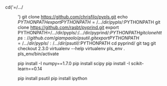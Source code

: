   cd('=/.../<dir name>')
  git clone https://github.com/chrisfilo/pypls.git
  echo $PYTHONPATH
  export PYTHONPATH=/.../dir/pypls/:$PYTHONPATH
  git clone https://github.com/rasbt/pyprind.git
  export PYTHONPATH=/.../dir/pypls/:/.../dir/pyprind/:$PYTHONPATH
  git clone https://github.com/giampaolo/psutil.git
  export PYTHONPATH=/.../dir/pypls/:/.../dir/psutil/:$PYTHONPATH
  cd pyprind/
  git tag
  git checkout 2.3.0
  virtualenv --help
  virtualenv pls_env
  . pls_env/bin/activate 
  
  pip install -I numpy==1.7.0
  pip install scipy
  pip install -I scikit-learn==0.14
  
  pip install psutil
  pip install ipython
